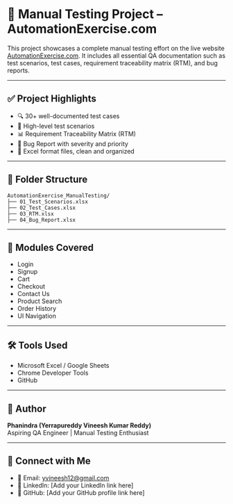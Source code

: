 
# 📘 Manual Testing Project – AutomationExercise.com

This project showcases a complete manual testing effort on the live website [AutomationExercise.com](https://automationexercise.com). It includes all essential QA documentation such as test scenarios, test cases, requirement traceability matrix (RTM), and bug reports.

---

## ✅ Project Highlights

- 🔍 30+ well-documented test cases
- 🧪 High-level test scenarios
- 📊 Requirement Traceability Matrix (RTM)
- 🐞 Bug Report with severity and priority
- 📁 Excel format files, clean and organized

---

## 📂 Folder Structure

```
AutomationExercise_ManualTesting/
├── 01_Test_Scenarios.xlsx
├── 02_Test_Cases.xlsx
├── 03_RTM.xlsx
├── 04_Bug_Report.xlsx
```

---

## 🧩 Modules Covered

- Login
- Signup
- Cart
- Checkout
- Contact Us
- Product Search
- Order History
- UI Navigation

---

## 🛠️ Tools Used

- Microsoft Excel / Google Sheets
- Chrome Developer Tools
- GitHub

---

## 👤 Author

**Phanindra (Yerrapureddy Vineesh Kumar Reddy)**  
Aspiring QA Engineer | Manual Testing Enthusiast

---

## 🔗 Connect with Me

- 📧 Email: yvineesh12@gmail.com  
- 💼 LinkedIn: [Add your LinkedIn link here]  
- 📁 GitHub: [Add your GitHub profile link here]
